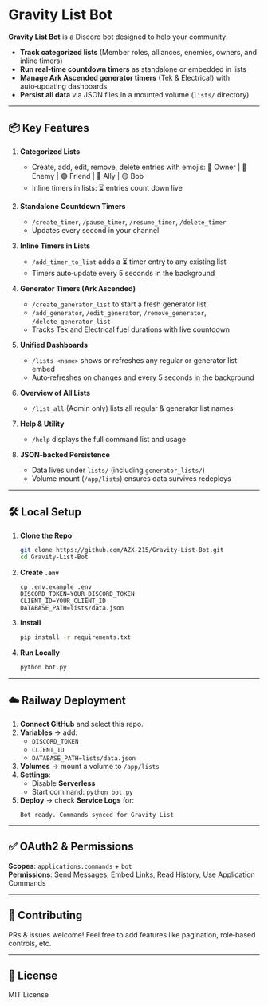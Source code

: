 # Gravity List Bot

**Gravity List Bot** is a Discord bot designed to help your community:

- **Track categorized lists** (Member roles, alliances, enemies, owners, and inline timers)
- **Run real‑time countdown timers** as standalone or embedded in lists
- **Manage Ark Ascended generator timers** (Tek & Electrical) with auto‑updating dashboards
- **Persist all data** via JSON files in a mounted volume (`lists/` directory)

---

## 📦 Key Features

1. **Categorized Lists**  
   - Create, add, edit, remove, delete entries with emojis: 👑 Owner | 🔴 Enemy | 🟢 Friend | 🔵 Ally | 🟡 Bob  
   - Inline timers in lists: ⏳ entries count down live

2. **Standalone Countdown Timers**  
   - `/create_timer`, `/pause_timer`, `/resume_timer`, `/delete_timer`  
   - Updates every second in your channel  

3. **Inline Timers in Lists**  
   - `/add_timer_to_list` adds a ⏳ timer entry to any existing list  
   - Timers auto‑update every 5 seconds in the background

4. **Generator Timers (Ark Ascended)**  
   - `/create_generator_list` to start a fresh generator list  
   - `/add_generator`, `/edit_generator`, `/remove_generator`, `/delete_generator_list`  
   - Tracks Tek and Electrical fuel durations with live countdown  

5. **Unified Dashboards**  
   - `/lists <name>` shows or refreshes any regular or generator list embed  
   - Auto‑refreshes on changes and every 5 seconds in the background

6. **Overview of All Lists**  
   - `/list_all` (Admin only) lists all regular & generator list names

7. **Help & Utility**  
   - `/help` displays the full command list and usage  

8. **JSON‑backed Persistence**  
   - Data lives under `lists/` (including `generator_lists/`)  
   - Volume mount (`/app/lists`) ensures data survives redeploys

---

## 🛠️ Local Setup

1. **Clone the Repo**
   ```bash
   git clone https://github.com/AZX-215/Gravity-List-Bot.git
   cd Gravity-List-Bot
   ```

2. **Create `.env`**
   ```
   cp .env.example .env
   DISCORD_TOKEN=YOUR_DISCORD_TOKEN
   CLIENT_ID=YOUR_CLIENT_ID
   DATABASE_PATH=lists/data.json
   ```

3. **Install**
   ```bash
   pip install -r requirements.txt
   ```

4. **Run Locally**
   ```bash
   python bot.py
   ```

---

## ☁️ Railway Deployment

1. **Connect GitHub** and select this repo.
2. **Variables** → add:
   - `DISCORD_TOKEN`
   - `CLIENT_ID`
   - `DATABASE_PATH=lists/data.json`
3. **Volumes** → mount a volume to `/app/lists`
4. **Settings**:
   - Disable **Serverless**
   - Start command: `python bot.py`
5. **Deploy** → check **Service Logs** for:
   ```
   Bot ready. Commands synced for Gravity List
   ```

---

## ✅ OAuth2 & Permissions

**Scopes**: `applications.commands` + `bot`  
**Permissions**: Send Messages, Embed Links, Read History, Use Application Commands  

---

## 🤝 Contributing

PRs & issues welcome! Feel free to add features like pagination, role‑based controls, etc.

---

## 📜 License

MIT License
